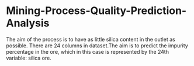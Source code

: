 # Mining-Process-Quality-Prediction-Analysis
The aim of the process is to have as little silica content in the outlet as possible. There are 24 columns in dataset.The aim is to predict the impurity percentage in the ore, which in this case is represented by the 24th variable: silica ore.
